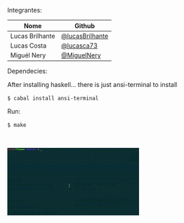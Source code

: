 Integrantes:

| Nome  | Github |
| ------------- | ------------- |
| Lucas Brilhante  | [@lucasBrilhante](https://github.com/lucasBrilhante)  |
| Lucas Costa  | [@lucasca73](https://github.com/lucasca73)  |
| Miguél Nery  | [@MiguelNery](https://github.com/MiguelNery)  |
     

Dependecies:

After installing haskell... there is just ansi-terminal to install

```
$ cabal install ansi-terminal
```

Run:

```
$ make
```

</br>

![Demo Tetris](https://github.com/HaskellTeam/TheGame/blob/master/video.gif)